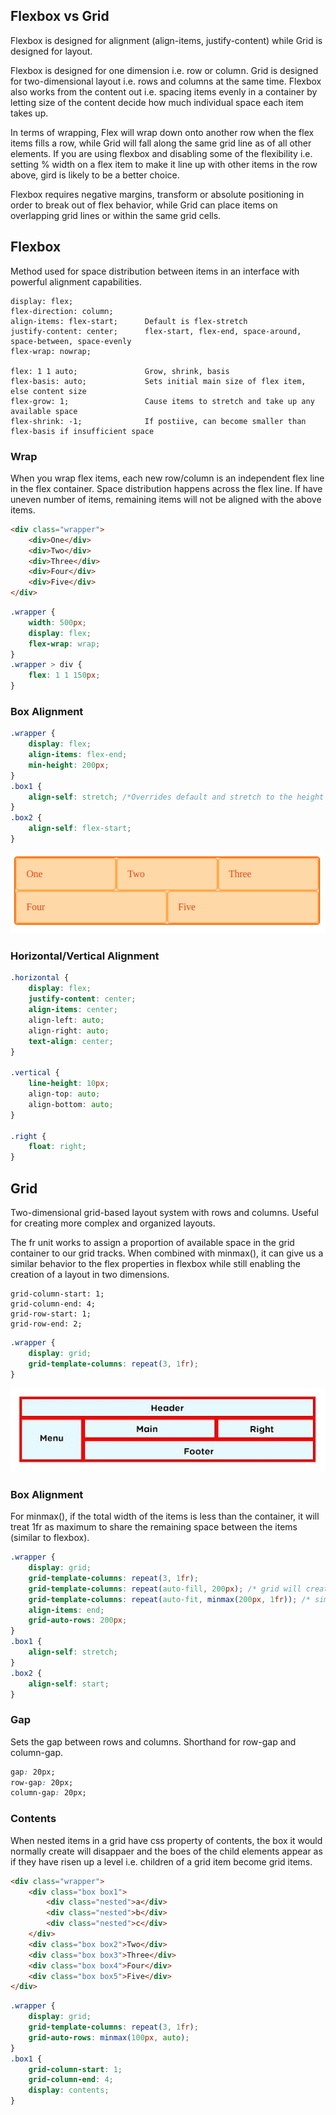 ## Flexbox vs Grid

Flexbox is designed for alignment (align-items, justify-content) while Grid is designed for layout.

Flexbox is designed for one dimension i.e. row or column. Grid is designed for two-dimensional layout i.e. rows and columns at the same time. Flexbox also works from the content out i.e. spacing items evenly in a container by letting size of the content decide how much individual space each item takes up.

In terms of wrapping, Flex will wrap down onto another row when the flex items fills a row, while Grid will fall along the same grid line as of all other elements. If you are using flexbox and disabling some of the flexibility i.e. setting % width on a flex item to make it line up with other items in the row above, gird is likely to be a better choice.

Flexbox requires negative margins, transform or absolute positioning in order to break out of flex behavior, while Grid can place items on overlapping grid lines or within the same grid cells.

## Flexbox

Method used for space distribution between items in an interface with powerful alignment capabilities.

```
display: flex;
flex-direction: column;
align-items: flex-start;      Default is flex-stretch
justify-content: center;      flex-start, flex-end, space-around, space-between, space-evenly
flex-wrap: nowrap;

flex: 1 1 auto;               Grow, shrink, basis
flex-basis: auto;             Sets initial main size of flex item, else content size
flex-grow: 1;                 Cause items to stretch and take up any available space
flex-shrink: -1;              If postiive, can become smaller than flex-basis if insufficient space
```

### Wrap

When you wrap flex items, each new row/column is an independent flex line in the flex container. Space distribution happens across the flex line. If have uneven number of items, remaining items will not be aligned with the above items.

```html
<div class="wrapper">
    <div>One</div>
    <div>Two</div>
    <div>Three</div>
    <div>Four</div>
    <div>Five</div>
</div>
```

```css
.wrapper {
    width: 500px;
    display: flex;
    flex-wrap: wrap;
}
.wrapper > div {
    flex: 1 1 150px;
}
```

### Box Alignment

```css
.wrapper {
    display: flex;
    align-items: flex-end;
    min-height: 200px;
}
.box1 {
    align-self: stretch; /*Overrides default and stretch to the height of the container*/
}
.box2 {
    align-self: flex-start;
}
```

<img src="./_snapshots/flexbox-eg1.png">

### Horizontal/Vertical Alignment

```css
.horizontal {
    display: flex;
    justify-content: center;
    align-items: center;
    align-left: auto;
    align-right: auto;
    text-align: center;
}

.vertical {
    line-height: 10px;
    align-top: auto;
    align-bottom: auto;
}

.right {
    float: right;
}
```

## Grid

Two-dimensional grid-based layout system with rows and columns. Useful for creating more complex and organized layouts.

The fr unit works to assign a proportion of available space in the grid container to our grid tracks. When combined with minmax(), it can give us a similar behavior to the flex properties in flexbox while still enabling the creation of a layout in two dimensions.

```
grid-column-start: 1;
grid-column-end: 4;
grid-row-start: 1;
grid-row-end: 2;
```

```css
.wrapper {
    display: grid;
    grid-template-columns: repeat(3, 1fr);
}
```

<img src="./_snapshots/grid-eg.png">

### Box Alignment

For minmax(), if the total width of the items is less than the container, it will treat 1fr as maximum to share the remaining space between the items (similar to flexbox).

```css
.wrapper {
    display: grid;
    grid-template-columns: repeat(3, 1fr);
    grid-template-columns: repeat(auto-fill, 200px); /* grid will create as many 200px column tracks */
    grid-template-columns: repeat(auto-fit, minmax(200px, 1fr)); /* similar to flexbox with auto-width */
    align-items: end;
    grid-auto-rows: 200px;
}
.box1 {
    align-self: stretch;
}
.box2 {
    align-self: start;
}
```

### Gap

Sets the gap between rows and columns. Shorthand for row-gap and column-gap.

```css
gap: 20px;
row-gap: 20px;
column-gap: 20px;
```

### Contents

When nested items in a grid have css property of contents, the box it would normally create will disappaer and the boes of the child elements appear as if they have risen up a level i.e. children of a grid item become grid items.

```html
<div class="wrapper">
    <div class="box box1">
        <div class="nested">a</div>
        <div class="nested">b</div>
        <div class="nested">c</div>
    </div>
    <div class="box box2">Two</div>
    <div class="box box3">Three</div>
    <div class="box box4">Four</div>
    <div class="box box5">Five</div>
</div>
```

```css
.wrapper {
    display: grid;
    grid-template-columns: repeat(3, 1fr);
    grid-auto-rows: minmax(100px, auto);
}
.box1 {
    grid-column-start: 1;
    grid-column-end: 4;
    display: contents;
}
```
